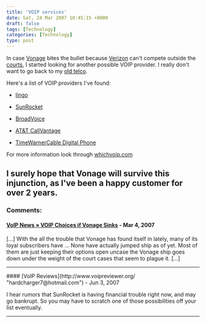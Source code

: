 ```yaml
---
title: 'VOIP services'
date: Sat, 24 Mar 2007 18:45:15 +0000
draft: false
tags: [Technology]
categories: [Technology]
type: post
---
```


In case [Vonage](http://www.vonage.com) bites the bullet because [Verizon](http://www.verizon.com) can't compete outside the [courts](http://www.infoworld.com/article/07/03/23/HNvonageinjunction_1.html?source=rss&url=www.infoworld.com/article/07/03/23/HNvonageinjunction_1.html), I started looking for another possible VOIP provider. I really don't want to go back to my [old telco](http://www.embarq.com).

Here's a list of VOIP providers I've found:

*   [lingo](http://www.lingo.com/voip/residential/home_plans.jsp)

*   [SunRocket](https://www.sunrocket.com/)

*   [BroadVoice](http://www.broadvoice.com/)

*   [AT&T CallVantage](http://www.usa.att.com/callvantage/index.jsp?soac=76993)

*   [TimeWarnerCable Digital Phone](http://www.timewarnercable.com/nc/products/digitalphone/default.html)

For more information look through [whichvoip.com](http://www.whichvoip.com/)

I surely hope that Vonage will survive this injunction, as I've been a happy customer for over 2 years.
---
### Comments:
#### [VoIP News &raquo; VOIP Choices if Vonage Sinks](http://www.voip-news.co.uk/2007/03/29/voip-choices-if-vonage-sinks/ "") - <time datetime="2007-03-29 07:47:38">Mar 4, 2007</time>

\[...\] With the all the trouble that Vonage has found itself in lately, many of its loyal subscribers have ... None have actually jumped ship as of yet. Most of them are just keeping their options open uncase the Vonage ship goes down under the weight of the court cases that seem to plague it. \[...\]
<hr />
#### [VoIP Reviews](http://www.voipreviewer.org/ "hardcharger7@hotmail.com") - <time datetime="2007-06-13 03:49:01">Jun 3, 2007</time>

I hear rumors that SunRocket is having financial trouble right now, and may go bankrupt. So you may have to scratch one of those possibilities off your list eventually.
<hr />
